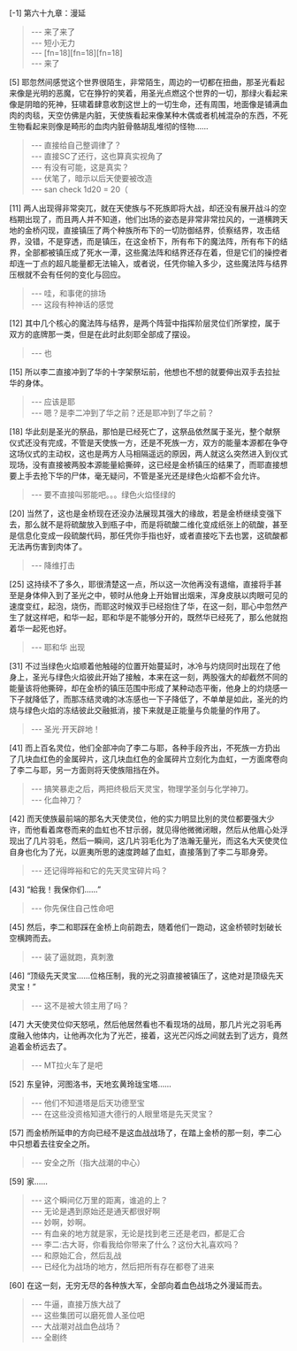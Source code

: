 
[-1] 第六十九章：漫延
>--- 来了来了<br>
>--- 短小无力<br>
>--- [fn=18][fn=18][fn=18]<br>
>--- 来了<br>

[5] 耶忽然间感觉这个世界很陌生，非常陌生，周边的一切都在扭曲，那圣光看起来像是光明的恶魔，它在狰狞的笑着，用圣光点燃这个世界的一切，那绿火看起来像是阴暗的死神，狂啸着肆意收割这世上的一切生命，还有周围，地面像是铺满血肉的肉毯，天空仿佛是内脏，天使族看起来像某种木偶或者机械混杂的东西，不死生物看起来则像是畸形的血肉内脏骨骼胡乱堆彻的怪物……
>--- 直接给自己整调律了？<br>
>--- 直接SC了还行，这也算真实视角了<br>
>--- 有没有可能，这是真实？<br>
>--- 伏笔了，暗示以后天使要被改造<br>
>--- san check 1d20 = 20（<br>

[11] 两人出现得非常突兀，就在天使族与不死族即将大战，却还没有展开战斗的空档期出现了，而且两人并不知道，他们出场的姿态是非常非常拉风的，一道横跨天地的金桥闪现，直接镇压了两个种族所布下的一切防御结界，侦察结界，攻击结界，没错，不是穿透，而是镇压，在这金桥下，所有布下的魔法阵，所有布下的结界，全部都被镇压成了死水一潭，这些魔法阵和结界还存在着，但是它们的操控者却连一丁点的超凡能量都无法输入，或者说，任凭你输入多少，这些魔法阵与结界压根就不会有任何的变化与回应。
>--- 哇，和事佬的排场<br>
>--- 这段有种神话的感觉<br>

[12] 其中几个核心的魔法阵与结界，是两个阵营中指挥阶层灵位们所掌控，属于双方的底牌那一类，但是在此时此刻耶全部成了摆设。
>--- 也<br>

[15] 所以李二直接冲到了华的十字架祭坛前，他想也不想的就要伸出双手去拉扯华的身体。
>--- 应该是耶<br>
>--- 嗯？是李二冲到了华之前？还是耶冲到了华之前？<br>

[18] 华此刻是圣光的祭品，那怕是已经死亡了，这祭品依然属于圣光，整个献祭仪式还没有完成，不管是天使族一方，还是不死族一方，双方的能量本源都在争夺这场仪式的主动权，这也是两方人马相隔遥远的原因，两人就这么突然进入到仪式现场，没有直接被两股本源能量給撕碎，这已经是金桥镇压的结果了，而耶直接想要上手去抢下华的尸体，毫无疑问，不管是圣光还是绿色火焰都不会允许。
>--- 要不直接叫邪能吧。。。绿色火焰怪绿的<br>

[20] 当然了，这也是金桥现在还没办法展现其强大的缘故，若是金桥继续变强下去，那么就不是将硫酸放入到瓶子中，而是将硫酸二维化变成纸张上的硫酸，甚至是信息化变成一段硫酸代码，那任凭你手指也好，或者直接吃下去也罢，这硫酸都无法再伤害到肉体了。
>--- 降维打击<br>

[25] 这持续不了多久，耶很清楚这一点，所以这一次他再没有退缩，直接将手甚至是身体伸入到了圣光之中，顿时从他身上开始冒出烟来，浑身皮肤以肉眼可见的速度变红，起泡，烧伤，而耶这时候双手已经抱住了华，在这一刻，耶心中忽然产生了就这样吧，和华一起，耶和华是不能够分开的，既然华已经死了，那么他就抱着华一起死也好。
>--- 耶和华  出现<br>

[31] 不过当绿色火焰顺着他触碰的位置开始蔓延时，冰冷与灼烧同时出现在了他身上，圣光与绿色火焰彼此开始了接触，本来在这一刻，两股强大的却截然不同的能量该将他撕碎，却在金桥的镇压范围中形成了某种动态平衡，他身上的灼烧感一下子就降低了，而那冻结灵魂的冰冻感也一下子降低了，不单单是如此，圣光的灼烧与绿色火焰的冻结彼此交融抵消，接下来就是正能量与负能量的作用了。
>--- 圣光·开天辟地！<br>

[41] 而上百名灵位，他们全部冲向了李二与耶，各种手段齐出，不死族一方扔出了几块血红色的金属碎片，这几块血红色的金属碎片立刻化为血虹，一方面席卷向了李二与耶，另一方面则将天使族阻挡在外。
>--- 搞笑暴走之后，两把终极后天灵宝，物理学圣剑与化学神刀。<br>
>--- 化血神刀？<br>

[42] 而天使族最前端的那名大天使灵位，他的实力明显比别的灵位都要强大少许，而他看着席卷而来的血虹也不甘示弱，就见得他微微闭眼，然后从他眉心处浮现出了几片羽毛，然后一瞬间，这几片羽毛化为了浩瀚无量光，而这名大天使灵位自身也化为了光，以匪夷所思的速度跨越了血虹，直接落到了李二与耶身旁。
>--- 还记得晔裕和它的先天灵宝碎片吗？<br>

[43] “給我！我保你们……”
>--- 你先保住自己性命吧<br>

[45] 然后，李二和耶踩在金桥上向前跑去，随着他们一跑动，这金桥顿时划破长空横跨而去。
>--- 装了逼就跑，真刺激<br>

[46] “顶级先天灵宝……位格压制，我的光之羽直接被镇压了，这绝对是顶级先天灵宝！”
>--- 这不是被大领主用了吗？<br>

[47] 大天使灵位仰天怒吼，然后他居然看也不看现场的战局，那几片光之羽毛再度融入他体内，让他再次化为了光芒，接着，这光芒闪烁之间就去到了远方，竟然追着金桥远去了。
>--- MT拉火车了是吧<br>

[52] 东皇钟，河图洛书，天地玄黄玲珑宝塔……
>--- 他们不知道塔是后天功德至宝<br>
>--- 在这些没资格知道大德行的人眼里塔是先天灵宝？<br>

[57] 而金桥所延申的方向已经不是这血战战场了，在踏上金桥的那一刻，李二心中只想着去往安全之所。
>--- 安全之所（指大战潮的中心）<br>

[59] 家……
>--- 这个瞬间亿万里的距离，谁追的上？<br>
>--- 无论是遇到原始还是通天都很好啊<br>
>--- 妙啊，妙啊。<br>
>--- 有血亲的地方就是家，无论是找到老三还是老四，都是汇合<br>
>--- 李二:古大哥，你看我给你带来了什么？这份大礼喜欢吗？<br>
>--- 和原始汇合，然后乱战<br>
>--- 已经化为战场的地方，然后把所有存在都卷了进来<br>

[60] 在这一刻，无穷无尽的各种族大军，全部向着血色战场之外漫延而去。
>--- 牛逼，直接万族大战了<br>
>--- 这些集团可以磨死兽人圣位吧<br>
>--- 大战潮对战血色战场？<br>
>--- 全剧终<br>
